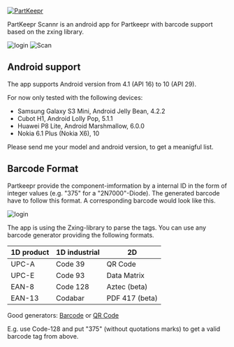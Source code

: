[![PartKeepr](https://partkeepr.org/images/partkeepr-banner.png)](https://www.partkeepr.org)

PartKeepr Scannr is an android app for Partkeepr with barcode support based on the zxing library.

![login](docs/partkeeprApp_login.png)
![Scan](docs/partkeeprApp_scan.png)


## Android support 

The app supports Android version from 4.1 (API 16) to 10 (API 29).

For now only tested with the following devices:

- Samsung Galaxy S3 Mini, Android Jelly Bean, 4.2.2
- Cubot H1, Android Lolly Pop, 5.1.1
- Huawei P8 Lite, Android Marshmallow, 6.0.0
- Nokia 6.1 Plus (Nokia X6), 10

Please send me your model and android version, to get a meanigful list.

## Barcode Format

Partkeepr provide the component-imformation by a internal ID in the form of integer values (e.g. "375" for a "2N7000"-Diode).
The generated barcode have to follow this format. A corresponding barcode would look like this.

![login](docs/barcode_example.png)

The app is using the Zxing-library to parse the tags.
You can use any barcode generator providing the following formats.

| 1D product | 1D industrial | 2D
| ---------- | ------------- | --------------
| UPC-A      | Code 39       | QR Code
| UPC-E      | Code 93       | Data Matrix
| EAN-8      | Code 128      | Aztec (beta)
| EAN-13     | Codabar       | PDF 417 (beta)

Good generators: [Barcode](http://www.barcode-generator.de/V2/de/index.jsp) or [QR Code](https://www.qr-code-generator.com)

E.g. use Code-128 and put "375" (without quotations marks) to get a valid barcode tag from above.
